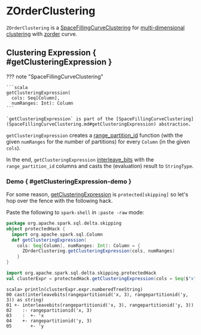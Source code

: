 # ZOrderClustering

`ZOrderClustering` is a [SpaceFillingCurveClustering](SpaceFillingCurveClustering.md) for [multi-dimensional clustering](MultiDimClustering.md#cluster-utility) with [zorder](OptimizeExecutor.md#zorder) curve.

## Clustering Expression { #getClusteringExpression }

??? note "SpaceFillingCurveClustering"

    ```scala
    getClusteringExpression(
      cols: Seq[Column],
      numRanges: Int): Column
    ```

    `getClusteringExpression` is part of the [SpaceFillingCurveClustering](SpaceFillingCurveClustering.md#getClusteringExpression) abstraction.

`getClusteringExpression` creates a [range_partition_id](MultiDimClusteringFunctions.md#range_partition_id) function (with the given `numRanges` for the number of partitions) for every `Column` (in the given `cols`).

In the end, `getClusteringExpression` [interleave_bits](MultiDimClusteringFunctions.md#interleave_bits) with the `range_partition_id` columns and casts the (evaluation) result to `StringType`.

### Demo { #getClusteringExpression-demo }

For some reason, [getClusteringExpression](#getClusteringExpression) is `protected[skipping]` so let's hop over the fence with the following hack.

Paste the following to `spark-shell` in `:paste -raw` mode:

```scala
package org.apache.spark.sql.delta.skipping
object protectedHack {
  import org.apache.spark.sql.Column
  def getClusteringExpression(
    cols: Seq[Column], numRanges: Int): Column = {
      ZOrderClustering.getClusteringExpression(cols, numRanges)
    }
}
```

```scala
import org.apache.spark.sql.delta.skipping.protectedHack
val clusterExpr = protectedHack.getClusteringExpression(cols = Seq($"x", $"y"), numRanges = 3)
```

```text
scala> println(clusterExpr.expr.numberedTreeString)
00 cast(interleavebits(rangepartitionid('x, 3), rangepartitionid('y, 3)) as string)
01 +- interleavebits(rangepartitionid('x, 3), rangepartitionid('y, 3))
02    :- rangepartitionid('x, 3)
03    :  +- 'x
04    +- rangepartitionid('y, 3)
05       +- 'y
```
